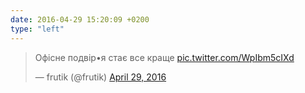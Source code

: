 ```yaml
---
date: 2016-04-29 15:20:09 +0200
type: "left"
---
```

<blockquote class="twitter-tweet" data-lang="en"><p lang="uk" dir="ltr">Офісне подвір•я стає все краще <a href="https://t.co/WpIbm5cIXd">pic.twitter.com/WpIbm5cIXd</a></p>&mdash; frutik (@frutik) <a href="https://twitter.com/frutik/status/726013590256361473">April 29, 2016</a></blockquote>
<script async src="//platform.twitter.com/widgets.js" charset="utf-8"></script>
